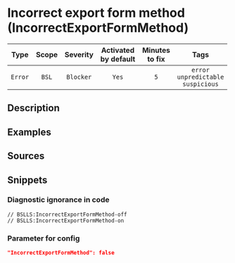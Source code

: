 # Incorrect export form method (IncorrectExportFormMethod)

|  Type   | Scope | Severity  |    Activated<br>by default    |    Minutes<br>to fix    |                          Tags                          |
|:-------:|:-----:|:---------:|:-----------------------------:|:-----------------------:|:------------------------------------------------------:|
| `Error` | `BSL` | `Blocker` |             `Yes`             |           `5`           |       `error`<br>`unpredictable`<br>`suspicious`       |

<!-- Блоки выше заполняются автоматически, не трогать -->
## Description
<!-- Описание диагностики заполняется вручную. Необходимо понятным языком описать смысл и схему работу -->

## Examples
<!-- В данном разделе приводятся примеры, на которые диагностика срабатывает, а также можно привести пример, как можно исправить ситуацию -->

## Sources
<!-- Необходимо указывать ссылки на все источники, из которых почерпнута информация для создания диагностики -->
<!-- Примеры источников

* Источник: [Стандарт: Тексты модулей](https://its.1c.ru/db/v8std#content:456:hdoc)
* Полезная информация: [Отказ от использования модальных окон](https://its.1c.ru/db/metod8dev#content:5272:hdoc)
* Источник: [Cognitive complexity, ver. 1.4](https://www.sonarsource.com/docs/CognitiveComplexity.pdf) -->

## Snippets

<!-- Блоки ниже заполняются автоматически, не трогать -->
### Diagnostic ignorance in code

```bsl
// BSLLS:IncorrectExportFormMethod-off
// BSLLS:IncorrectExportFormMethod-on
```

### Parameter for config

```json
"IncorrectExportFormMethod": false
```

